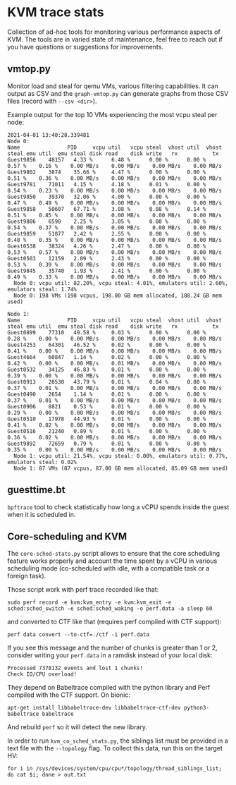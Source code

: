 # KVM trace stats

Collection of ad-hoc tools for monitoring various performance aspects of KVM.
The tools are in varied state of maintenance, feel free to reach out if you
have questions or suggestions for improvements.


## vmtop.py

Monitor load and steal for qemu VMs, various filtering capabilities.
It can output as CSV and the `graph-vmtop.py` can generate graphs from those
CSV files (record with `--csv <dir>`).

Example output for the top 10 VMs experiencing the most vcpu steal per node:

```
2021-04-01 13:40:28.339481
Node 0:
Name               PID     vcpu util   vcpu steal  vhost util  vhost steal emu util  emu steal disk read    disk write   rx           tx
Guest9856    48157   4.33 %      6.48 %      0.00 %      0.00 %      0.57 %    0.16 %    0.00 MB/s    0.00 MB/s    0.00 MB/s    0.00 MB/s
Guest9802    3874    35.66 %     4.47 %      0.00 %      0.00 %      0.51 %    0.36 %    0.00 MB/s    0.00 MB/s    0.00 MB/s    0.00 MB/s
Guest9781    71011   4.15 %      4.18 %      0.01 %      0.00 %      0.54 %    0.23 %    0.00 MB/s    0.00 MB/s    0.00 MB/s    0.00 MB/s
Guest9850    39370   32.06 %     4.00 %      0.00 %      0.00 %      0.47 %    0.49 %    0.00 MB/s    0.00 MB/s    0.00 MB/s    0.00 MB/s
Guest9858    50607   67.71 %     3.08 %      0.08 %      0.14 %      0.51 %    0.85 %    0.00 MB/s    0.00 MB/s    0.00 MB/s    0.00 MB/s
Guest9806    6590    2.25 %      3.05 %      0.00 %      0.00 %      0.54 %    0.37 %    0.00 MB/s    0.00 MB/s    0.00 MB/s    0.00 MB/s
Guest9859    51877   2.42 %      2.55 %      0.00 %      0.00 %      0.48 %    0.35 %    0.00 MB/s    0.00 MB/s    0.00 MB/s    0.00 MB/s
Guest0538    38324   4.26 %      2.47 %      0.00 %      0.00 %      0.53 %    0.57 %    0.00 MB/s    0.00 MB/s    0.00 MB/s    0.00 MB/s
Guest0503    12159   2.09 %      2.43 %      0.00 %      0.00 %      0.53 %    0.39 %    0.00 MB/s    0.00 MB/s    0.00 MB/s    0.00 MB/s
Guest9845    35740   1.93 %      2.41 %      0.00 %      0.00 %      0.49 %    0.33 %    0.00 MB/s    0.00 MB/s    0.00 MB/s    0.00 MB/s
  Node 0: vcpu util: 82.20%, vcpu steal: 4.01%, emulators util: 2.60%, emulators steal: 1.74%
  Node 0: 198 VMs (198 vcpus, 198.00 GB mem allocated, 188.24 GB mem used)

Node 1:
Name               PID     vcpu util   vcpu steal  vhost util  vhost steal emu util  emu steal disk read    disk write   rx           tx
Guest0899    77310   49.58 %     0.03 %      0.00 %      0.00 %      0.28 %    0.00 %    0.00 MB/s    0.00 MB/s    0.00 MB/s    0.00 MB/s
Guest4253    64301   46.52 %     0.02 %      0.00 %      0.00 %      0.41 %    0.00 %    0.00 MB/s    0.00 MB/s    0.00 MB/s    0.00 MB/s
Guest4664    60847   1.14 %      0.02 %      0.00 %      0.00 %      0.42 %    0.00 %    0.00 MB/s    0.01 MB/s    0.00 MB/s    0.00 MB/s
Guest0532    34125   46.83 %     0.01 %      0.00 %      0.00 %      0.39 %    0.00 %    0.00 MB/s    0.00 MB/s    0.00 MB/s    0.00 MB/s
Guest0913    20530   43.79 %     0.01 %      0.04 %      0.00 %      0.37 %    0.01 %    0.00 MB/s    0.00 MB/s    0.00 MB/s    0.00 MB/s
Guest0490    2654    1.14 %      0.01 %      0.00 %      0.00 %      0.37 %    0.01 %    0.00 MB/s    0.00 MB/s    0.00 MB/s    0.00 MB/s
Guest0906    8821    0.53 %      0.01 %      0.00 %      0.00 %      0.29 %    0.00 %    0.00 MB/s    0.00 MB/s    0.00 MB/s    0.00 MB/s
Guest0510    17978   44.93 %     0.01 %      0.00 %      0.00 %      0.41 %    0.02 %    0.00 MB/s    0.00 MB/s    0.00 MB/s    0.00 MB/s
Guest0516    21240   0.89 %      0.01 %      0.00 %      0.00 %      0.36 %    0.02 %    0.00 MB/s    0.00 MB/s    0.00 MB/s    0.00 MB/s
Guest9892    72659   0.79 %      0.01 %      0.00 %      0.00 %      0.35 %    0.00 %    0.00 MB/s    0.00 MB/s    0.00 MB/s    0.00 MB/s
  Node 1: vcpu util: 21.54%, vcpu steal: 0.00%, emulators util: 0.77%, emulators steal: 0.02%
  Node 1: 87 VMs (87 vcpus, 87.00 GB mem allocated, 85.09 GB mem used)
```


## guesttime.bt

`bpftrace` tool to check statistically how long a vCPU spends inside the guest
when it is scheduled in.


## Core-scheduling and KVM

The `core-sched-stats.py` script allows to ensure that the core scheduling
feature works properly and account the time spent by a vCPU in various
scheduling mode (co-scheduled with idle, with a compatible task or a foreign
task).

Those script work with perf trace recorded like that:
```
sudo perf record -e kvm:kvm_entry -e kvm:kvm_exit -e sched:sched_switch -e sched:sched_waking -o perf.data -a sleep 60
```

and converted to CTF like that (requires perf compiled with CTF support):
```
perf data convert --to-ctf=./ctf -i perf.data
```

If you see this message and the number of chunks is greater than 1 or 2, consider writing your `perf.data` in a ramdisk instead
of your local disk:
```
Processed 7378132 events and lost 1 chunks!
Check IO/CPU overload!
```

They depend on Babeltrace compiled with the python library and Perf compiled with the CTF support. On bionic:

```
apt-get install libbabeltrace-dev libbabeltrace-ctf-dev python3-babeltrace babeltrace
```

And rebuild `perf` so it will detect the new library.

In order to run `kvm_co_sched_stats.py`, the siblings list must be provided in a text file with the `--topology` flag.
To collect this data, run this on the target HV:
```
for i in /sys/devices/system/cpu/cpu*/topology/thread_siblings_list; do cat $i; done > out.txt
```
